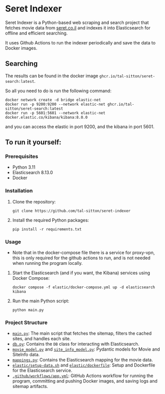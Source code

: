 # Seret Indexer

Seret Indexer is a Python-based web scraping and search project that fetches movie data
from [seret.co.il](https://www.seret.co.il) and indexes it into Elasticsearch for offline and efficient searching.

It uses Github Actions to run the indexer periodically and save the data to Docker images.

## Searching

The results can be found in the docker image `ghcr.io/tal-sitton/seret-search:latest`.

So all you need to do is run the following command:

```docke
docker network create -d bridge elastic-net
docker run -p 9200:9200 --network elastic-net ghcr.io/tal-sitton/seret-search:latest
docker run -p 5601:5601 --network elastic-net docker.elastic.co/kibana/kibana:8.0.0
```

and you can access the elastic in port 9200, and the kibana in port 5601.

## To run it yourself:

### Prerequisites

- Python 3.11
- Elasticsearch 8.13.0
- Docker

### Installation

1. Clone the repository:
   ```
   git clone https://github.com/tal-sitton/seret-indexer
   ```
2. Install the required Python packages:
   ```
   pip install -r requirements.txt
   ```

### Usage

* Note that in the docker-compose file there is a service for proxy-vpn, this is only required for the github actions
  to run, and is not needed when running the program locally.

1. Start the Elasticsearch (and if you want, the Kibana) services using Docker Compose:
   ```
   docker compose -f elastic/docker-compose.yml up -d elasticsearch kibana
   ```
2. Run the main Python script:
   ```
   python main.py
   ```

### Project Structure

- [`main.py`](main.py): The main script that fetches the sitemap, filters the cached sites, and handles each site.
- [`db.py`](db.py): Contains the `DB` class for interacting with Elasticsearch.
- [`movie_model.py`](movie_model.py) and [`site_info_model.py`](site_info_model.py): Pydantic models for Movie and
  SiteInfo data.
- [`mappings.py`](mappings.py): Contains the Elasticsearch mapping for the movie data.
- [`elastic/setup-data.sh`](elastic/setup-data.sh) and [`elastic/dockerfile`](elastic/dockerfile): Setup and Dockerfile
  for the Elasticsearch service.
- [`.github/workflows/app.yml`](.github/workflows/app.yml): GitHub Actions workflow for running the program, committing
  and pushing Docker images,
  and saving logs and sitemap artifacts.